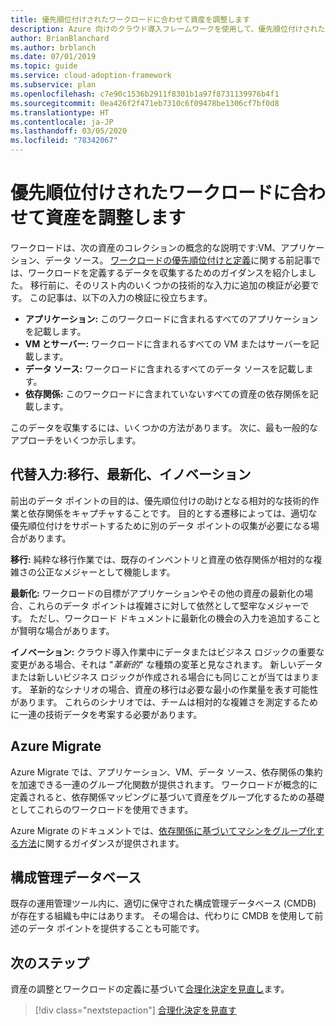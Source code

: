 ```yaml
---
title: 優先順位付けされたワークロードに合わせて資産を調整します
description: Azure 向けのクラウド導入フレームワークを使用して、優先順位付けされたワークロードに合わせて資産を調整する方法について学習します。
author: BrianBlanchard
ms.author: brblanch
ms.date: 07/01/2019
ms.topic: guide
ms.service: cloud-adoption-framework
ms.subservice: plan
ms.openlocfilehash: c7e90c1536b2911f8301b1a97f8731139976b4f1
ms.sourcegitcommit: 0ea426f2f471eb7310c6f09478be1306cf7bf0d8
ms.translationtype: HT
ms.contentlocale: ja-JP
ms.lasthandoff: 03/05/2020
ms.locfileid: "78342067"
---
```

# <a name="align-assets-to-prioritized-workloads"></a>優先順位付けされたワークロードに合わせて資産を調整します

ワークロードは、次の資産のコレクションの概念的な説明です:VM、アプリケーション、データ ソース。 [ワークロードの優先順位付けと定義](./workloads.md)に関する前記事では、ワークロードを定義するデータを収集するためのガイダンスを紹介しました。 移行前に、そのリスト内のいくつかの技術的な入力に追加の検証が必要です。 この記事は、以下の入力の検証に役立ちます。

- **アプリケーション:** このワークロードに含まれるすべてのアプリケーションを記載します。
- **VM とサーバー:** ワークロードに含まれるすべての VM またはサーバーを記載します。
- **データ ソース:** ワークロードに含まれるすべてのデータ ソースを記載します。
- **依存関係:** このワークロードに含まれていないすべての資産の依存関係を記載します。

このデータを収集するには、いくつかの方法があります。 次に、最も一般的なアプローチをいくつか示します。

## <a name="alternative-inputs-migrate-modernize-innovate"></a>代替入力:移行、最新化、イノベーション

前出のデータ ポイントの目的は、優先順位付けの助けとなる相対的な技術的作業と依存関係をキャプチャすることです。 目的とする遷移によっては、適切な優先順位付けをサポートするために別のデータ ポイントの収集が必要になる場合があります。

**移行:** 純粋な移行作業では、既存のインベントリと資産の依存関係が相対的な複雑さの公正なメジャーとして機能します。

**最新化:** ワークロードの目標がアプリケーションやその他の資産の最新化の場合、これらのデータ ポイントは複雑さに対して依然として堅牢なメジャーです。 ただし、ワークロード ドキュメントに最新化の機会の入力を追加することが賢明な場合があります。

**イノベーション:** クラウド導入作業中にデータまたはビジネス ロジックの重要な変更がある場合、それは "*革新的*" な種類の変革と見なされます。 新しいデータまたは新しいビジネス ロジックが作成される場合にも同じことが当てはまります。 革新的なシナリオの場合、資産の移行は必要な最小の作業量を表す可能性があります。 これらのシナリオでは、チームは相対的な複雑さを測定するために一連の技術データを考案する必要があります。

## <a name="azure-migrate"></a>Azure Migrate

Azure Migrate では、アプリケーション、VM、データ ソース、依存関係の集約を加速できる一連のグループ化関数が提供されます。 ワークロードが概念的に定義されると、依存関係マッピングに基づいて資産をグループ化するための基礎としてこれらのワークロードを使用できます。

Azure Migrate のドキュメントでは、[依存関係に基づいてマシンをグループ化する方法](https://docs.microsoft.com/azure/migrate/how-to-create-group-machine-dependencies)に関するガイダンスが提供されます。

## <a name="configuration-management-database"></a>構成管理データベース

既存の運用管理ツール内に、適切に保守された構成管理データベース (CMDB) が存在する組織も中にはあります。 その場合は、代わりに CMDB を使用して前述のデータ ポイントを提供することも可能です。

## <a name="next-steps"></a>次のステップ

資産の調整とワークロードの定義に基づいて[合理化決定を見直し](./review-rationalization.md)ます。

> [!div class="nextstepaction"]
> [合理化決定を見直す](./review-rationalization.md)
